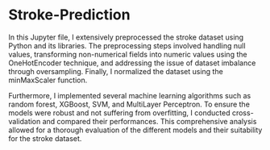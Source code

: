 # Stroke-Prediction

In this Jupyter file, I extensively preprocessed the stroke dataset using Python and its libraries. The preprocessing steps involved handling null values, transforming non-numerical fields into numeric values using the OneHotEncoder technique, and addressing the issue of dataset imbalance through oversampling. Finally, I normalized the dataset using the minMaxScaler function.

Furthermore, I implemented several machine learning algorithms such as random forest, XGBoost, SVM, and MultiLayer Perceptron. To ensure the models were robust and not suffering from overfitting, I conducted cross-validation and compared their performances. This comprehensive analysis allowed for a thorough evaluation of the different models and their suitability for the stroke dataset.
